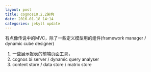 ```yaml
---
layout: post
title: cognos10.2.2架构
date: 2016-01-18 14:14
categories: jekyll update
---
```


有点像传说中的MVC，除了一些定义模型用的组件(framework manager / dynamic cube designer)

1. 一些展示报表的前端页面工具，
2. cognos bi server / dynamic query analyser
3. content store / data store / matrix store
